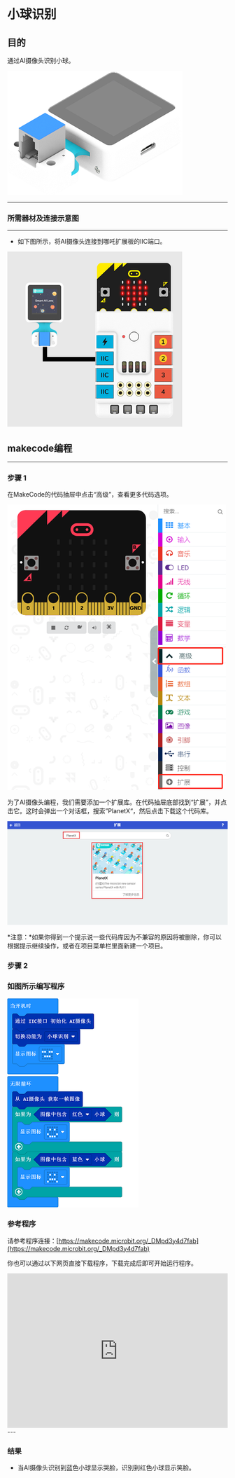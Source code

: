 # 小球识别

## 目的
通过AI摄像头识别小球。

![](./images/05035_01.png)



---

### 所需器材及连接示意图
---

- 如下图所示，将AI摄像头连接到哪吒扩展板的IIC端口。

![](./images/05035_01_03.png)



## makecode编程
---

### 步骤 1
在MakeCode的代码抽屉中点击“高级”，查看更多代码选项。

![](./images/05001_04.png)

为了AI摄像头编程，我们需要添加一个扩展库。在代码抽屉底部找到“扩展”，并点击它。这时会弹出一个对话框，搜索”PlanetX“，然后点击下载这个代码库。

![](./images/05001_05.png)

*注意：*如果你得到一个提示说一些代码库因为不兼容的原因将被删除，你可以根据提示继续操作，或者在项目菜单栏里面新建一个项目。
### 步骤 2



### 如图所示编写程序

![](./images/05035-08-06.png)



### 参考程序
请参考程序连接：[https://makecode.microbit.org/_DMpd3y4d7fab](https://makecode.microbit.org/_DMpd3y4d7fab)

你也可以通过以下网页直接下载程序，下载完成后即可开始运行程序。

<div style="position:relative;height:0;padding-bottom:70%;overflow:hidden;"><iframe style="position:absolute;top:0;left:0;width:100%;height:100%;" src="https://makecode.microbit.org/#pub:_DMpd3y4d7fab" frameborder="0" sandbox="allow-popups allow-forms allow-scripts allow-same-origin"></iframe></div>  
---

### 结果
- 当AI摄像头识别到蓝色小球显示哭脸，识别到红色小球显示笑脸。

